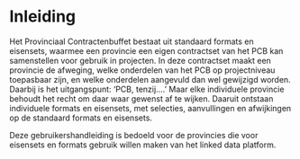 # Inleiding

Het Provinciaal Contractenbuffet bestaat uit standaard formats en eisensets, waarmee een provincie een eigen contractset van het PCB kan samenstellen voor gebruik in projecten. In deze contractset maakt een provincie de afweging, welke onderdelen van het PCB op projectniveau toepasbaar zijn, en welke onderdelen aangevuld dan wel gewijzigd worden. 
Daarbij is het uitgangspunt: ‘PCB, tenzij….’ Maar elke individuele provincie behoudt het recht om daar waar gewenst af te wijken. Daaruit ontstaan individuele formats en eisensets, met selecties, aanvullingen en afwijkingen op de standaard formats en eisensets.

Deze gebruikershandleiding is bedoeld voor de provincies die voor eisensets en formats gebruik willen maken van het linked data platform.